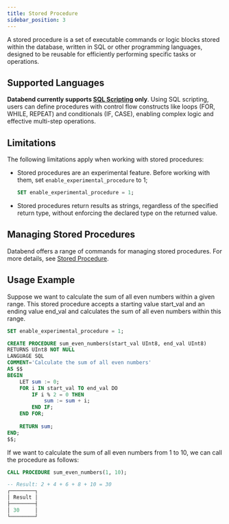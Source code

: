 ```yaml
---
title: Stored Procedure
sidebar_position: 3
---
```


A stored procedure is a set of executable commands or logic blocks stored within the database, written in SQL or other programming languages, designed to be reusable for efficiently performing specific tasks or operations.

## Supported Languages

**Databend currently supports [SQL Scripting](/sql/sql-reference/sql-scripting) only**. Using SQL scripting, users can define procedures with control flow constructs like loops (FOR, WHILE, REPEAT) and conditionals (IF, CASE), enabling complex logic and effective multi-step operations.

## Limitations

The following limitations apply when working with stored procedures:

- Stored procedures are an experimental feature. Before working with them, set `enable_experimental_procedure` to 1;

    ```sql
    SET enable_experimental_procedure = 1;
    ```

- Stored procedures return results as strings, regardless of the specified return type, without enforcing the declared type on the returned value.

## Managing Stored Procedures

Databend offers a range of commands for managing stored procedures. For more details, see [Stored Procedure](/sql/sql-commands/ddl/procedure/).

## Usage Example

Suppose we want to calculate the sum of all even numbers within a given range. This stored procedure accepts a starting value start_val and an ending value end_val and calculates the sum of all even numbers within this range.

```sql
SET enable_experimental_procedure = 1;

CREATE PROCEDURE sum_even_numbers(start_val UInt8, end_val UInt8) 
RETURNS UInt8 NOT NULL 
LANGUAGE SQL 
COMMENT='Calculate the sum of all even numbers' 
AS $$
BEGIN
    LET sum := 0;
    FOR i IN start_val TO end_val DO
        IF i % 2 = 0 THEN
            sum := sum + i;
        END IF;
    END FOR;
    
    RETURN sum;
END;
$$;
```

If we want to calculate the sum of all even numbers from 1 to 10, we can call the procedure as follows:

```sql
CALL PROCEDURE sum_even_numbers(1, 10);

-- Result: 2 + 4 + 6 + 8 + 10 = 30
┌────────┐
│ Result │
├────────┤
│ 30     │
└────────┘
```

